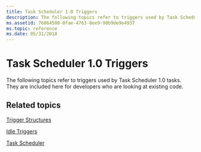 ```yaml
---
title: Task Scheduler 1.0 Triggers
description: The following topics refer to triggers used by Task Scheduler 1.0 tasks. They are included here for developers who are looking at existing code.
ms.assetid: 76064508-0fae-4763-8ee9-90b9de9e4937
ms.topic: reference
ms.date: 05/31/2018
---
```


# Task Scheduler 1.0 Triggers

The following topics refer to triggers used by Task Scheduler 1.0 tasks. They are included here for developers who are looking at existing code.

## Related topics

<dl> <dt>

[Trigger Structures](trigger-structures.md)
</dt> <dt>

[Idle Triggers](idle-triggers.md)
</dt> <dt>

[Task Scheduler](task-scheduler-start-page.md)
</dt> </dl>

 

 




